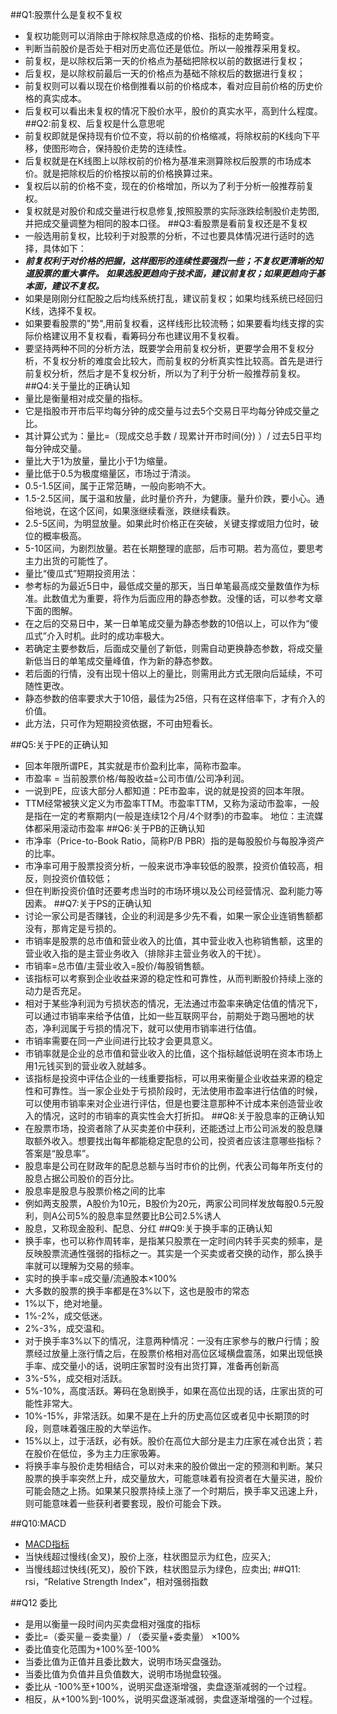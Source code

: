 ##Q1:股票什么是复权不复权
- 复权功能则可以消除由于除权除息造成的价格、指标的走势畸变。 
- 判断当前股价是否处于相对历史高位还是低位。所以一般推荐采用复权。
- 前复权，是以除权后第一天的价格点为基础把除权以前的数据进行复权；
- 后复权，是以除权前最后一天的价格点为基础不除权后的数据进行复权；
- 前复权则可以看以现在价格倒推看以前的价格成本，看对应目前价格的历史价格的真实成本。
- 后复权可以看出未复权的情况下股价水平，股价的真实水平，高到什么程度。
##Q2:前复权、后复权是什么意思呢
- 前复权即就是保持现有价位不变，将以前的价格缩减，将除权前的K线向下平移，使图形吻合，保持股价走势的连续性。
- 后复权就是在K线图上以除权前的价格为基准来测算除权后股票的市场成本价。就是把除权后的价格按以前的价格换算过来。
- 复权后以前的价格不变，现在的价格增加，所以为了利于分析一般推荐前复权。
- 复权就是对股价和成交量进行权息修复,按照股票的实际涨跌绘制股价走势图,并把成交量调整为相同的股本口径。
##Q3:看股票是看前复权还是不复权
- 一般选用前复权，比较利于对股票的分析，不过也要具体情况进行适时的选择，具体如下：
- _**前复权利于对价格的把握，这样图形的连续性要强烈一些；不复权更清晰的知道股票的重大事件。
如果选股更趋向于技术面，建议前复权；如果更趋向于基本面，建议不复权。**_
- 如果是刚刚分红配股之后均线系统打乱，建议前复权；如果均线系统已经回归K线，选择不复权。
- 如果要看股票的"势",用前复权看，这样线形比较流畅；如果要看均线支撑的实际价格建议用不复权看，看筹码分布也建议用不复权看。
- 要坚持两种不同的分析方法，既要学会用前复权分析，更要学会用不复权分析，不复权分析的难度会比较大，而前复权的分析真实性比较高。首先是进行前复权分析，然后才是不复权分析，所以为了利于分析一般推荐前复权。
##Q4:关于量比的正确认知 
- 量比是衡量相对成交量的指标。
- 它是指股市开市后平均每分钟的成交量与过去5个交易日平均每分钟成交量之比。
- 其计算公式为：量比=（现成交总手数 / 现累计开市时间(分) ）/ 过去5日平均每分钟成交量。
- 量比大于1为放量，量比小于1为缩量。
- 量比低于0.5为极度缩量区，市场过于清淡。
- 0.5-1.5区间，属于正常范畴，一般向影响不大。
- 1.5-2.5区间，属于温和放量，此时量价齐升，为健康。量升价跌，要小心。通俗地说，在这个区间，如果涨继续看涨，跌继续看跌。
- 2.5-5区间，为明显放量。如果此时价格正在突破，关键支撑或阻力位时，破位的概率极高。
- 5-10区间，为剧烈放量。若在长期整理的底部，后市可期。若为高位，要思考主力出货的可能性了。
- 量比“傻瓜式”短期投资用法：
- 参考标的为最近5日中，最低成交量的那天，当日单笔最高成交量数值作为标准。此数值尤为重要，将作为后面应用的静态参数。没懂的话，可以参考文章下面的图解。
- 在之后的交易日中，某一日单笔成交量为静态参数的10倍以上，可以作为“傻瓜式”介入时机。此时的成功率极大。
- 若确定主要参数后，后面成交量创了新低，则需自动更换静态参数，将成交量新低当日的单笔成交量峰值，作为新的静态参数。
- 若后面的行情，没有出现十倍以上的量比，则需用此方式无限向后延续，不可随性更改。
- 静态参数的倍率要求大于10倍，最佳为25倍，只有在这样倍率下，才有介入的价值。
- 此方法，只可作为短期投资依据，不可由短看长。

##Q5:关于PE的正确认知
- 回本年限所谓PE，其实就是市价盈利比率，简称市盈率。
- 市盈率 = 当前股票价格/每股收益=公司市值/公司净利润。
- 一说到PE，应该大部分人都知道：PE市盈率，说的就是投资的回本年限。
- TTM经常被狭义定义为市盈率TTM。市盈率TTM，又称为滚动市盈率，一般是指在一定的考察期内(一般是连续12个月/4个财季)的市盈率。
地位：主流媒体都采用滚动市盈率
##Q6:关于PB的正确认知
- 市净率（Price-to-Book Ratio，简称P/B PBR）指的是每股股价与每股净资产的比率。 
- 市净率可用于股票投资分析，一般来说市净率较低的股票，投资价值较高，相反，则投资价值较低；
- 但在判断投资价值时还要考虑当时的市场环境以及公司经营情况、盈利能力等因素。
##Q7:关于PS的正确认知
- 讨论一家公司是否赚钱，企业的利润是多少先不看，如果一家企业连销售额都没有，那肯定是亏损的。
- 市销率是股票的总市值和营业收入的比值，其中营业收入也称销售额，这里的营业收入指的是主营业务收入（排除非主营业务收入的干扰）。
- 市销率=总市值/主营业收入=股价/每股销售额。
- 该指标可以考察到企业收益来源的稳定性和可靠性，从而判断股价持续上涨的动力是否充足。
- 相对于某些净利润为亏损状态的情况，无法通过市盈率来确定估值的情况下，可以通过市销率来给予估值，比如一些互联网平台，前期处于跑马圈地的状态，净利润属于亏损的情况下，就可以使用市销率进行估值。
- 市销率需要在同一产业间进行比较才会更具意义。
- 市销率就是企业的总市值和营业收入的比值，这个指标越低说明在资本市场上用1元钱买到的营业收入就越多。
- 该指标是投资中评估企业的一线重要指标，可以用来衡量企业收益来源的稳定性和可靠性。当一家企业处于亏损阶段时，无法使用市盈率进行估值的时候，可以使用市销率来对企业进行评估，但是也要注意那种不计成本来创造营业收入的情况，这时的市销率的真实性会大打折扣。
##Q8:关于股息率的正确认知
- 在股票市场，投资者除了从买卖差价中获利，还能透过上市公司派发的股息赚取额外收入。想要找出每年都能稳定配息的公司，投资者应该注意哪些指标？答案是“股息率”。
- 股息率是公司在财政年的配息总额与当时市价的比例，代表公司每年所支付的股息占据公司股价的百分比。
- 股息率是股息与股票价格之间的比率
- 例如两支股票，A股价为10元，B股价为20元，两家公司同样发放每股0.5元股利，则A公司5%的股息率显然要比B公司2.5%诱人
- 股息，又称现金股利、配息、分红
##Q9:关于换手率的正确认知
- 换手率，也可以称作周转率，是指某只股票在一定时间内转手买卖的频率，是反映股票流通性强弱的指标之一。其实是一个买卖或者交换的动作，那么换手率就可以理解为交易的频率。
- 实时的换手率=成交量/流通股本×100%
- 大多数的股票的换手率都是在3%以下，这也是股市的常态
- 1%以下，绝对地量。
- 1%-2%，成交低迷。
- 2%-3%，成交温和。
- 对于换手率3%以下的情况，注意两种情况：一没有庄家参与的散户行情；股票经过放量上涨行情之后，在股票价格相对高位区域横盘震荡，如果出现低换手率、成交量小的话，说明庄家暂时没有出货打算，准备再创新高
- 3%-5%，成交相对活跃。
- 5%-10%，高度活跃。筹码在急剧换手，如果在高位出现的话，庄家出货的可能性非常大。
- 10%-15%，非常活跃。如果不是在上升的历史高位区或者见中长期顶的时段，则意味着强庄股的大举运作。
- 15%以上，过于活跃，必有妖。股价在高位大部分是主力庄家在减仓出货；若在股价在低位，多为主力庄家吸筹。
- 将换手率与股价走势相结合，可以对未来的股价做出一定的预测和判断。某只股票的换手率突然上升，成交量放大，可能意味着有投资者在大量买进，股价可能会随之上扬。如果某只股票持续上涨了一个时期后，换手率又迅速上升，则可能意味着一些获利者要套现，股价可能会下跌。

##Q10:MACD
- [MACD指标](https://baike.baidu.com/item/MACD%E6%8C%87%E6%A0%87/6271283?fromtitle=MACD&fromid=3334786&fr=aladdin)
- 当快线超过慢线(金叉)，股价上涨，柱状图显示为红色，应买入;
- 当慢线超过快线(死叉)，股价下跌，柱状图显示为绿色，应卖出;
##Q11: rsi，“Relative Strength Index”，相对强弱指数

##Q12 委比
- 是用以衡量一段时间内买卖盘相对强度的指标
- 委比=（委买量－委卖量）/ （委买量+委卖量） ×100%
- 委比值变化范围为+100%至-100%
- 当委比值为正值并且委比数大，说明市场买盘强劲。
- 当委比值为负值并且负值数大，说明市场抛盘较强。
- 委比从 -100%至+100%，说明买盘逐渐增强，卖盘逐渐减弱的一个过程。
- 相反，从+100%到-100%，说明买盘逐渐减弱，卖盘逐渐增强的一个过程。
